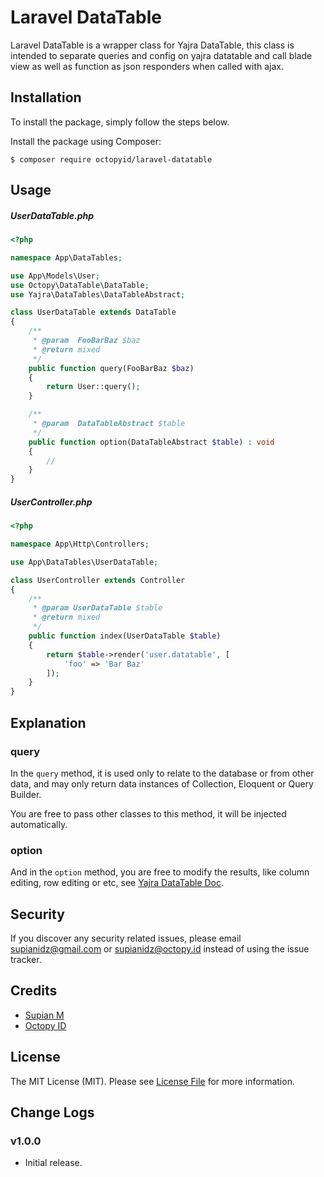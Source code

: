 # Laravel DataTable

Laravel DataTable is a wrapper class for Yajra DataTable, this class is intended to separate queries and config on yajra datatable and call blade view as well as function as json
responders when called with ajax.

## Installation

To install the package, simply follow the steps below.

Install the package using Composer:

```
$ composer require octopyid/laravel-datatable
```

## Usage

##### UserDataTable.php

```php
<?php

namespace App\DataTables;

use App\Models\User;
use Octopy\DataTable\DataTable;
use Yajra\DataTables\DataTableAbstract;

class UserDataTable extends DataTable
{
    /**
     * @param  FooBarBaz $baz
     * @return mixed
     */
    public function query(FooBarBaz $baz)
    {
        return User::query();
    }

    /**
     * @param  DataTableAbstract $table
     */
    public function option(DataTableAbstract $table) : void
    {
        //
    }
}
```

##### UserController.php

```php
<?php

namespace App\Http\Controllers;

use App\DataTables\UserDataTable;

class UserController extends Controller 
{
    /**
     * @param UserDataTable $table
     * @return mixed
     */
    public function index(UserDataTable $table)
    {
        return $table->render('user.datatable', [
            'foo' => 'Bar Baz'
        ]);    
    }
}
```

## Explanation

### query

In the `query` method, it is used only to relate to the database or from other data, and may only return data instances of Collection, Eloquent or Query Builder.

You are free to pass other classes to this method, it will be injected automatically.

### option

And in the `option` method, you are free to modify the results, like column editing, row editing or etc,
see [Yajra DataTable Doc](https://yajrabox.com/docs/laravel-datatables/master/).

## Security

If you discover any security related issues, please email [supianidz@gmail.com](mailto:supianidz@gmail.com) or [supianidz@octopy.id](mailto:me@octopy.id) instead of using the issue
tracker.

## Credits

- [Supian M](https://github.com/SupianIDz)
- [Octopy ID](https://github.com/OctopyID)

## License

The MIT License (MIT). Please see [License File](https://github.com/SupianIDz/LaraDataTable/blob/master/LICENSE) for more information.

## Change Logs

### v1.0.0

- Initial release.
